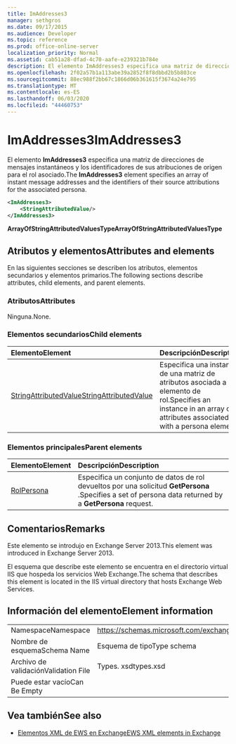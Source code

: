 ```yaml
---
title: ImAddresses3
manager: sethgros
ms.date: 09/17/2015
ms.audience: Developer
ms.topic: reference
ms.prod: office-online-server
localization_priority: Normal
ms.assetid: cab51a28-dfad-4c70-aafe-e239321b784e
description: El elemento ImAddresses3 especifica una matriz de direcciones de mensajes instantáneos y los identificadores de sus atribuciones de origen para el rol asociado.
ms.openlocfilehash: 2f02a57b1a113abe39a2852f8f8dbbd2b5b803ce
ms.sourcegitcommit: 88ec988f2bb67c1866d06b361615f3674a24e795
ms.translationtype: MT
ms.contentlocale: es-ES
ms.lasthandoff: 06/03/2020
ms.locfileid: "44460753"
---
```

# <a name="imaddresses3"></a><span data-ttu-id="f895b-103">ImAddresses3</span><span class="sxs-lookup"><span data-stu-id="f895b-103">ImAddresses3</span></span>

<span data-ttu-id="f895b-104">El elemento **ImAddresses3** especifica una matriz de direcciones de mensajes instantáneos y los identificadores de sus atribuciones de origen para el rol asociado.</span><span class="sxs-lookup"><span data-stu-id="f895b-104">The **ImAddresses3** element specifies an array of instant message addresses and the identifiers of their source attributions for the associated persona.</span></span> 
  
```XML
<ImAddresses3>
    <StringAttributedValue/>
</ImAddresses3>
```

 <span data-ttu-id="f895b-105">**ArrayOfStringAttributedValuesType**</span><span class="sxs-lookup"><span data-stu-id="f895b-105">**ArrayOfStringAttributedValuesType**</span></span>
## <a name="attributes-and-elements"></a><span data-ttu-id="f895b-106">Atributos y elementos</span><span class="sxs-lookup"><span data-stu-id="f895b-106">Attributes and elements</span></span>

<span data-ttu-id="f895b-107">En las siguientes secciones se describen los atributos, elementos secundarios y elementos primarios.</span><span class="sxs-lookup"><span data-stu-id="f895b-107">The following sections describe attributes, child elements, and parent elements.</span></span>
  
### <a name="attributes"></a><span data-ttu-id="f895b-108">Atributos</span><span class="sxs-lookup"><span data-stu-id="f895b-108">Attributes</span></span>

<span data-ttu-id="f895b-109">Ninguna.</span><span class="sxs-lookup"><span data-stu-id="f895b-109">None.</span></span>
  
### <a name="child-elements"></a><span data-ttu-id="f895b-110">Elementos secundarios</span><span class="sxs-lookup"><span data-stu-id="f895b-110">Child elements</span></span>

|<span data-ttu-id="f895b-111">**Elemento**</span><span class="sxs-lookup"><span data-stu-id="f895b-111">**Element**</span></span>|<span data-ttu-id="f895b-112">**Descripción**</span><span class="sxs-lookup"><span data-stu-id="f895b-112">**Description**</span></span>|
|:-----|:-----|
|[<span data-ttu-id="f895b-113">StringAttributedValue</span><span class="sxs-lookup"><span data-stu-id="f895b-113">StringAttributedValue</span></span>](stringattributedvalue.md) <br/> |<span data-ttu-id="f895b-114">Especifica una instancia de una matriz de atributos asociada a un elemento de rol.</span><span class="sxs-lookup"><span data-stu-id="f895b-114">Specifies an instance in an array of attributes associated with a persona element.</span></span>  <br/> |
   
### <a name="parent-elements"></a><span data-ttu-id="f895b-115">Elementos principales</span><span class="sxs-lookup"><span data-stu-id="f895b-115">Parent elements</span></span>

|<span data-ttu-id="f895b-116">**Elemento**</span><span class="sxs-lookup"><span data-stu-id="f895b-116">**Element**</span></span>|<span data-ttu-id="f895b-117">**Descripción**</span><span class="sxs-lookup"><span data-stu-id="f895b-117">**Description**</span></span>|
|:-----|:-----|
|[<span data-ttu-id="f895b-118">Rol</span><span class="sxs-lookup"><span data-stu-id="f895b-118">Persona</span></span>](persona.md) <br/> |<span data-ttu-id="f895b-119">Especifica un conjunto de datos de rol devueltos por una solicitud **GetPersona** .</span><span class="sxs-lookup"><span data-stu-id="f895b-119">Specifies a set of persona data returned by a **GetPersona** request.</span></span>  <br/> |
   
## <a name="remarks"></a><span data-ttu-id="f895b-120">Comentarios</span><span class="sxs-lookup"><span data-stu-id="f895b-120">Remarks</span></span>

<span data-ttu-id="f895b-121">Este elemento se introdujo en Exchange Server 2013.</span><span class="sxs-lookup"><span data-stu-id="f895b-121">This element was introduced in Exchange Server 2013.</span></span>
  
<span data-ttu-id="f895b-122">El esquema que describe este elemento se encuentra en el directorio virtual IIS que hospeda los servicios Web Exchange.</span><span class="sxs-lookup"><span data-stu-id="f895b-122">The schema that describes this element is located in the IIS virtual directory that hosts Exchange Web Services.</span></span>
  
## <a name="element-information"></a><span data-ttu-id="f895b-123">Información del elemento</span><span class="sxs-lookup"><span data-stu-id="f895b-123">Element information</span></span>

|||
|:-----|:-----|
|<span data-ttu-id="f895b-124">Namespace</span><span class="sxs-lookup"><span data-stu-id="f895b-124">Namespace</span></span>  <br/> |https://schemas.microsoft.com/exchange/services/2006/types  <br/> |
|<span data-ttu-id="f895b-125">Nombre de esquema</span><span class="sxs-lookup"><span data-stu-id="f895b-125">Schema Name</span></span>  <br/> |<span data-ttu-id="f895b-126">Esquema de tipo</span><span class="sxs-lookup"><span data-stu-id="f895b-126">Type schema</span></span>  <br/> |
|<span data-ttu-id="f895b-127">Archivo de validación</span><span class="sxs-lookup"><span data-stu-id="f895b-127">Validation File</span></span>  <br/> |<span data-ttu-id="f895b-128">Types. xsd</span><span class="sxs-lookup"><span data-stu-id="f895b-128">types.xsd</span></span>  <br/> |
|<span data-ttu-id="f895b-129">Puede estar vacío</span><span class="sxs-lookup"><span data-stu-id="f895b-129">Can Be Empty</span></span>  <br/> ||
   
## <a name="see-also"></a><span data-ttu-id="f895b-130">Vea también</span><span class="sxs-lookup"><span data-stu-id="f895b-130">See also</span></span>



- [<span data-ttu-id="f895b-131">Elementos XML de EWS en Exchange</span><span class="sxs-lookup"><span data-stu-id="f895b-131">EWS XML elements in Exchange</span></span>](ews-xml-elements-in-exchange.md)

